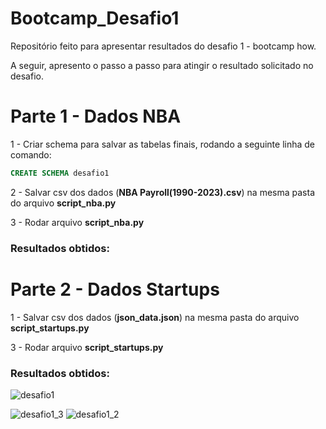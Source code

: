 # Bootcamp_Desafio1
Repositório feito para apresentar resultados do desafio 1 - bootcamp how.

A seguir, apresento o passo a passo para atingir o resultado solicitado no desafio.


# Parte 1 - Dados NBA

1 - Criar schema para salvar as tabelas finais, rodando a seguinte linha de comando:

```sql
CREATE SCHEMA desafio1 
```

2 - Salvar csv dos dados (**NBA Payroll(1990-2023).csv**) na mesma pasta do arquivo **script_nba.py**

3 - Rodar arquivo **script_nba.py**

### Resultados obtidos:

# Parte 2 - Dados Startups

1 - Salvar csv dos dados (**json_data.json**) na mesma pasta do arquivo **script_startups.py**

3 - Rodar arquivo **script_startups.py**

### Resultados obtidos:

![desafio1](https://user-images.githubusercontent.com/74274626/231613320-acaabc6a-9bd2-48f3-899f-67ad0f3d8bb8.png)

![desafio1_3](https://user-images.githubusercontent.com/74274626/231624798-3ca9da0f-f1dd-464a-b667-835567513bb9.png)
![desafio1_2](https://user-images.githubusercontent.com/74274626/231624803-3dd7afe9-0f86-489f-9fc0-af096b6a705d.png)

